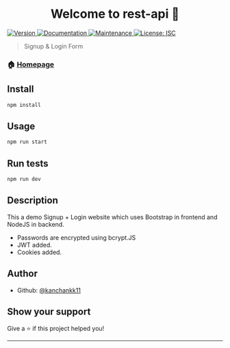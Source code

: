 <h1 align="center">Welcome to rest-api 👋</h1>
<p>
  <a href="https://www.npmjs.com/package/rest-api" target="_blank">
    <img alt="Version" src="https://img.shields.io/npm/v/rest-api.svg">
  </a>
  <a href="https://github.com/kanchankk11/Rest-API#readme" target="_blank">
    <img alt="Documentation" src="https://img.shields.io/badge/documentation-yes-brightgreen.svg" />
  </a>
  <a href="https://github.com/kanchankk11/Rest-API/graphs/commit-activity" target="_blank">
    <img alt="Maintenance" src="https://img.shields.io/badge/Maintained%3F-yes-green.svg" />
  </a>
  <a href="#" target="_blank">
    <img alt="License: ISC" src="https://img.shields.io/github/license/kanchankk11/rest-api" />
  </a>
</p>

> Signup & Login Form

### 🏠 [Homepage](https://github.com/kanchankk11/Rest-API#readme)

## Install

```sh
npm install
```

## Usage

```sh
npm run start
```

## Run tests

```sh
npm run dev
```

## Description
This a demo Signup + Login website which uses Bootstrap in frontend and NodeJS in backend.
- Passwords are encrypted using bcrypt.JS
- JWT added.
- Cookies added.

## Author

- Github: [@kanchankk11](https://github.com/kanchankk11)

## Show your support

Give a ⭐️ if this project helped you!

---

